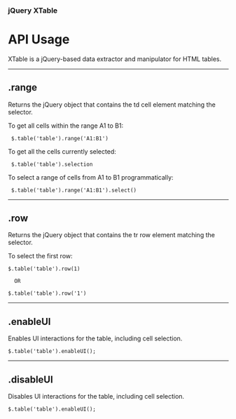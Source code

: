 <link href="http://kevinburke.bitbucket.org/markdowncss/markdown.css" rel="stylesheet"></link>

### jQuery XTable
# API Usage


XTable is a jQuery-based data extractor and manipulator for HTML tables.

---

## .range

Returns the jQuery object that contains the td cell element matching the selector.

To get all cells within the range A1 to B1:

     $.table('table').range('A1:B1')


To get all the cells currently selected:

     $.table('table').selection


To select a range of cells from A1 to B1 programmatically:

     $.table('table').range('A1:B1').select()

---

## .row

Returns the jQuery object that contains the tr row element matching the selector.


To select the first row:

    $.table('table').row(1)

      OR

    $.table('table').row('1')

---

## .enableUI

Enables UI interactions for the table, including cell selection.

    $.table('table').enableUI();

---

## .disableUI

Disables UI interactions for the table, including cell selection.

    $.table('table').enableUI();
